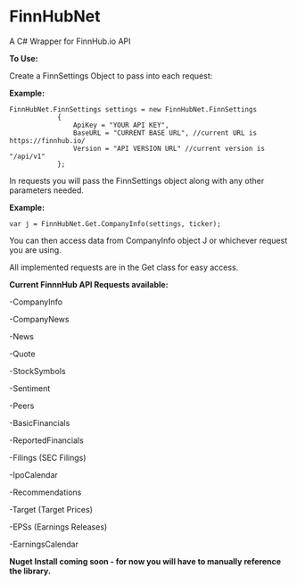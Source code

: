 # FinnHubNet
A C# Wrapper for FinnHub.io API


**To Use:**

Create a FinnSettings Object to pass into each request:

**Example:**

```
FinnHubNet.FinnSettings settings = new FinnHubNet.FinnSettings
            {
                ApiKey = "YOUR API KEY",
                BaseURL = "CURRENT BASE URL", //current URL is https://finnhub.io/
                Version = "API VERSION URL" //current version is "/api/v1"
            };
```


In requests you will pass the FinnSettings object along with any other parameters needed.

**Example:**

```
var j = FinnHubNet.Get.CompanyInfo(settings, ticker);
```
You can then access data from CompanyInfo object J or whichever request you are using.

All implemented requests are in the Get class for easy access.

**Current FinnnHub API Requests available:**

-CompanyInfo

-CompanyNews

-News

-Quote

-StockSymbols

-Sentiment

-Peers

-BasicFinancials

-ReportedFinancials

-Filings (SEC Filings)

-IpoCalendar

-Recommendations

-Target (Target Prices)

-EPSs (Earnings Releases)

-EarningsCalendar


**Nuget Install coming soon - for now you will have to manually reference the library.**






